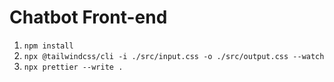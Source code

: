 # Chatbot Front-end

1. `npm install`
2. `npx @tailwindcss/cli -i ./src/input.css -o ./src/output.css --watch`
3. `npx prettier --write .`